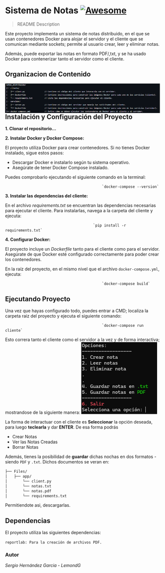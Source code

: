 # Sistema de Notas [![Awesome](https://cdn.jsdelivr.net/gh/sindresorhus/awesome@d7305f38d29fed78fa85652e3a63e154dd8e8829/media/badge.svg)](https://github.com/sindresorhus/awesome#readme)
> README Description

Este proyecto implementa un sistema de notas distribuido, en el que se usan contenedores Docker para alojar el servidor y el cliente que se comunican mediante sockets; permite al usuario crear, leer y eliminar notas. 

Además, puede exportar las notas en formato PDF/,txt, y se ha usado Docker para contenerizar tanto el servidor como el cliente.


## Organizacion de Contenido
<img src="img/content.png" align="right"/>

## Instalación y Configuración del Proyecto
**1. Clonar el repositorio...**

**2. Instalar Docker y Docker Compose:**

El proyecto utiliza Docker para crear contenedores. Si no tienes Docker instalado, sigue estos pasos:
- Descargar Docker e instalarlo según tu sistema operativo.
- Asegúrate de tener Docker Compose instalado.
    
Puedes comprobarlo ejecutando el siguiente comando en la terminal:

                                                `docker-compose --version`
**3. Instalar las dependencias del cliente:**

En el archivo *requirements.txt* se encuentran las dependencias necesarias para ejecutar el cliente. Para instalarlas, navega a la carpeta del cliente y ejecuta:

                                            `pip install -r requirements.txt`


**4. Configurar Docker:**

El proyecto incluye un *Dockerfile* tanto para el cliente como para el servidor. Asegúrate de que Docker esté configurado correctamente para poder crear los contenedores.

En la raíz del proyecto, en el mismo nivel que el archivo `docker-compose.yml`, ejecuta:

                                                `docker-compose build`


## Ejecutando Proyecto
Una vez que hayas configurado todo, puedes entrar a CMD; localiza la carpeta raiz del proyecto y ejecuta el siguiente comando:
                                                        
                                                `docker-compose run cliente` 

Esto correra tanto el cliente como el servidor a la vez y de forma interactiva; mostrandose de la siguiente manera:
                                                <img src="img/Interface.png"/>

La forma de interactuar con el cliente es **Seleccionar** la opción deseada, para luego **teclearla** y dar **ENTER**. De esa forma podrás
- Crear Notas
- Ver las Notas Creadas
- Borrar Notas

Además, tienes la posibilidad de **guardar** dichas nochas en dos formatos - siendo `PDF` y `.txt`. Dichos documentos se veran en:

```
├── Files/
│   ├── app/
│       └── client.py
│       └── notas.txt
│       └── notas.pdf
│       └── requirements.txt
```

Permitiendote asi, descargarlas.

## Dependencias
El proyecto utiliza las siguientes dependencias:

`reportlab: Para la creación de archivos PDF.`

### Autor
*Sergio Hernández Garcia - LemondG*
